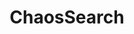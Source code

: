 ---
blog: https://chaossearch.io/blog
linkedin: https://linkedin.com/company/chaossearch
logohandle: chaossearchio
sort: chaossearch
title: ChaosSearch
twitter: https://x.com/CHAOSSEARCH
website: https://www.chaossearch.io/
youtube: https://youtube.com/channel/UCt1InhHtRRj-I8w4OhoTSyw
---